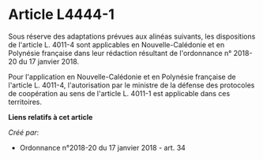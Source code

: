 # Article L4444-1

Sous réserve des adaptations prévues aux alinéas suivants, les dispositions de l'article L. 4011-4 sont applicables en
Nouvelle-Calédonie et en Polynésie française dans leur rédaction résultant de l'ordonnance n° 2018-20 du 17 janvier 2018.

Pour l'application en Nouvelle-Calédonie et en Polynésie française de l'article L. 4011-4, l'autorisation par le ministre de
la défense des protocoles de coopération au sens de l'article L. 4011-1 est applicable dans ces territoires.

**Liens relatifs à cet article**

_Créé par_:

  - Ordonnance n°2018-20 du 17 janvier 2018 - art. 34
